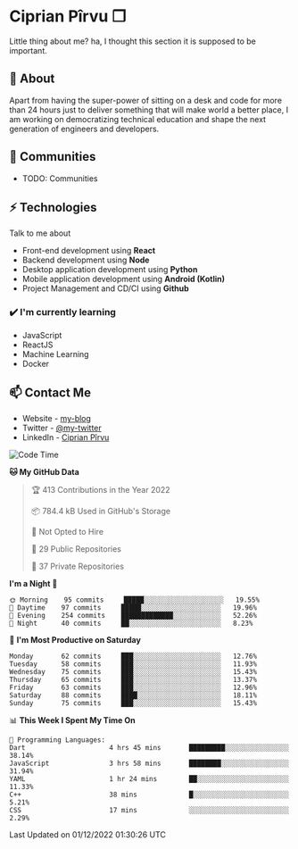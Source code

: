 # Ciprian Pîrvu ❐

Little thing about me? ha, I thought this section it is supposed to be important.

## 🧐 About

Apart from having the super-power of sitting on a desk and code for more than 24 hours just to deliver something that will make world a better place, I am working on democratizing technical education and shape the next generation of engineers and developers.

## 👯 Communities

-   TODO: Communities

## ⚡ Technologies

Talk to me about

-   Front-end development using **React**
-   Backend development using **Node**
-   Desktop application development using **Python**
-   Mobile application development using **Android (Kotlin)**
-   Project Management and CD/CI using **Github**

### ✔️ I'm currently learning

-   JavaScript
-   ReactJS
-   Machine Learning
-   Docker

## 📫 Contact Me

-   Website - [my-blog]()
-   Twitter - [@my-twitter]()
-   LinkedIn - [Ciprian Pîrvu](https://www.linkedin.com/in/p%C3%AErvu-ciprian-cristian-4415991b1/)

<!--START_SECTION:waka-->
![Code Time](http://img.shields.io/badge/Code%20Time-1%2C375%20hrs%2023%20mins-blue)

**🐱 My GitHub Data** 

> 🏆 413 Contributions in the Year 2022
 > 
> 📦 784.4 kB Used in GitHub's Storage 
 > 
> 🚫 Not Opted to Hire
 > 
> 📜 29 Public Repositories 
 > 
> 🔑 37 Private Repositories  
 > 
**I'm a Night 🦉** 

```text
🌞 Morning    95 commits     █████░░░░░░░░░░░░░░░░░░░░   19.55% 
🌆 Daytime    97 commits     █████░░░░░░░░░░░░░░░░░░░░   19.96% 
🌃 Evening    254 commits    █████████████░░░░░░░░░░░░   52.26% 
🌙 Night      40 commits     ██░░░░░░░░░░░░░░░░░░░░░░░   8.23%

```
📅 **I'm Most Productive on Saturday** 

```text
Monday       62 commits     ███░░░░░░░░░░░░░░░░░░░░░░   12.76% 
Tuesday      58 commits     ███░░░░░░░░░░░░░░░░░░░░░░   11.93% 
Wednesday    75 commits     ███░░░░░░░░░░░░░░░░░░░░░░   15.43% 
Thursday     65 commits     ███░░░░░░░░░░░░░░░░░░░░░░   13.37% 
Friday       63 commits     ███░░░░░░░░░░░░░░░░░░░░░░   12.96% 
Saturday     88 commits     ████░░░░░░░░░░░░░░░░░░░░░   18.11% 
Sunday       75 commits     ███░░░░░░░░░░░░░░░░░░░░░░   15.43%

```


📊 **This Week I Spent My Time On** 

```text
💬 Programming Languages: 
Dart                     4 hrs 45 mins       █████████░░░░░░░░░░░░░░░░   38.14% 
JavaScript               3 hrs 58 mins       ████████░░░░░░░░░░░░░░░░░   31.94% 
YAML                     1 hr 24 mins        ██░░░░░░░░░░░░░░░░░░░░░░░   11.33% 
C++                      38 mins             █░░░░░░░░░░░░░░░░░░░░░░░░   5.21% 
CSS                      17 mins             ░░░░░░░░░░░░░░░░░░░░░░░░░   2.29%

```


 Last Updated on 01/12/2022 01:30:26 UTC
<!--END_SECTION:waka-->
